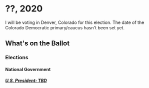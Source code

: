 # ??, 2020

I will be voting in Denver, Colorado for this election. The date of the Colorado Democratic primary/caucus hasn't been set yet.

## What's on the Ballot

### Elections

#### National Government

##### [U.S. President: TBD](president/README.md)
